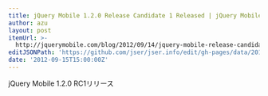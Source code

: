 ```yaml
---
title: jQuery Mobile 1.2.0 Release Candidate 1 Released | jQuery Mobile
author: azu
layout: post
itemUrl: >-
  http://jquerymobile.com/blog/2012/09/14/jquery-mobile-release-candidate-1-released/
editJSONPath: 'https://github.com/jser/jser.info/edit/gh-pages/data/2012/09/index.json'
date: '2012-09-15T15:00:00Z'
---
```

jQuery Mobile 1.2.0 RC1リリース
